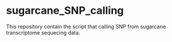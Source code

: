 # sugarcane_SNP_calling
This repository contain the script that calling SNP from sugarcane transcriptome sequecing data.
